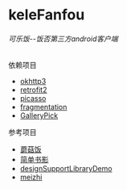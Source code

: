 # keleFanfou
###### 可乐饭--饭否第三方android客户端

依赖项目
* [okhttp3](https://github.com/square/okhttp)
* [retrofit2](https://github.com/square/retrofit)
* [picasso](https://github.com/square/picasso)
* [fragmentation](https://github.com/YoKeyword/Fragmentation)
* [GalleryPick](https://github.com/YancyYe/GalleryPick)

参考项目
* [蘑菇饭](https://github.com/mcxiaoke/minicat)
* [简单书影](https://github.com/DongYuHui/simple-book-movie)
* [designSupportLibraryDemo](https://github.com/xuyisheng/DesignSupportLibraryDemo)
* [meizhi](https://github.com/drakeet/Meizhi)
